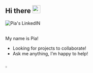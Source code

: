 
<div>
  <h2> Hi there <img src="https://media.giphy.com/media/hvRJCLFzcasrR4ia7z/giphy.gif" width="25px"> 
  </h2>
</div>

<a href="https://www.linkedin.com/in/piaasbjornsen/">
  <img align="left" alt="Pia's LinkedIN" src="https://img.shields.io/badge/LinkedIn-0077B5?style=for-the-badge&logo=linkedin&logoColor=white" />
</a>

<br/>

<br/>

My name is Pia! 

- Looking for projects to collaborate! 
- Ask me anything, I'm happy to help!

<!--## **Languages and tools that I use**

<div>
</div>-->
<br>
<div style="width: 100%; display: flex">
  <a>
    <img align="center" width="50%"src="https://github-readme-stats.vercel.app/api?username=piaasbjornsen&show_icons=true&theme=dark" />
  </a>
  <a>
 <!--  <img align="center" width="41%" src="https://github-readme-stats.vercel.app/api/top-langs/?username=piaasbjornsen&show_icons=true&theme=dark&layout=compact"/>--> 
  </a>
</div>
